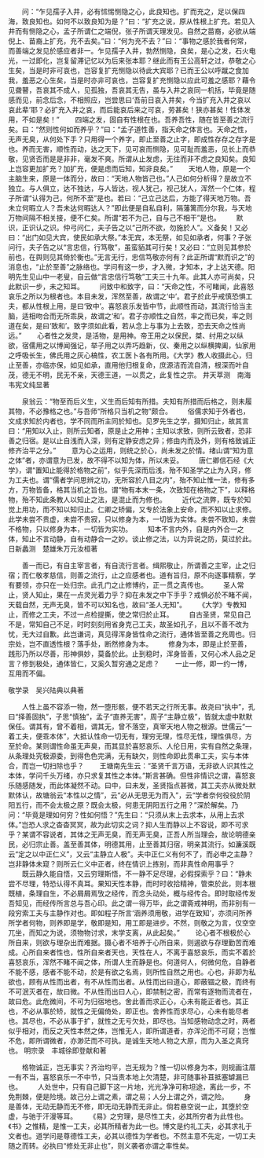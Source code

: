 <!-- { "loadSidebar": true } -->
　　问：“乍见孺子入井，必有怵惕恻隐之心，此良知也。扩而充之，足以保四海，致良知也。如何不以致良知为是？”曰：“扩充之说，原从性根上扩充。若见入井而有恻隐之心，孟子所谓仁之端倪，张子所谓天理发见。自然之苗裔，必欲从端倪上、苗裔上扩充，充不去矣。”曰：“何为充不去？”曰：“事物之感於我者何常，而善端之发见於感应者非一。乍见孺子入井，勃然恻隐，良矣，是心之发，石火电光，一过即化，岂复留滞记忆以为后来张本耶？继此而有王公高轩之过，恭敬之心生矣，当是时非可哀也，岂容复扩充恻隐以待此大宾耶？已而王公以呼蹴之食加我，羞恶之心生矣，当是时亦非可哀也，岂容复扩充恻隐以应此可羞之感耶？藉令见聋瞽，吾哀其不成人，见孤独，吾哀其无告，虽与入井之哀同一机括，毕竟是随感而见，前念后念，不相照应，岂尝思曰‘吾前日哀入井矣，今当扩充入井之哀以哀此辈’耶？必扩充入井之哀，而后能哀后来之可哀，劳甚矣！狭亦甚矣！性体发用，不如是矣！”
　　四端之发，固自有性根在也。吾养吾性，随在皆至善之流行矣。曰：“然则性何如而养乎？”曰：“孟子道性善，指天命之体言也。天命之性，无声无臭，从何处下手？只用得一个养字，即止至善之止字，即成性存存之存字是也。养而无害，顺性而动，达之天下，见可哀而恻隐，见可耻而羞恶，见长上而恭敬，见贤否而是是非非，毫发不爽。所谓从止发虑，无往而非不虑之良知矣。良知上岂容更加扩充？加扩充，便是虑而后知，知非良矣。”
　　天地人物，原是一个主脑生来，原是一体而分，故曰：“天地人物皆己也。”人己如何分析得？是故立不独立。与人俱立，达不独达，与人皆达，视人犹己，视己犹人，浑然一个仁体，程子所谓“认得为己，何所不至”是也。若曰：“己立己达后，方能了得天地万物。吾未立何暇立人？吾未达何暇达人？”即此便是自私自利，隔藩篱而分尔我，与天地万物间隔不相关接，便不仁矣。所谓“若不为己，自与己不相干”是也。
　　默识，正识认之识。仲弓问仁，夫子告之以“己所不欲，勿施於人”。义备矣！又必曰：“出门如见大宾，使民如承大祭。”本无宾，本无祭，如见如承者，何事？子张问行，夫子告之以“言忠信，行笃敬”，虽蛮貊其可行矣！又必曰：“立则见其参於前也，在舆则见其倚於衡也。”无言无行，忠信笃敬亦何有？此正所谓“默而识之”的消息也，“止於至善”之脉络也。学问有这一步，才入微，才知本，才上达天德。阳明先生见山中一老叟，自云做“言忠信行笃敬”工夫三十九年。此其人亦可尚矣，只此默识一步，未之知耳。
　　问致中和致字，曰：“天命之性，不可睹闻，此喜怒哀乐之所以为根者也。本目未发，浑然至善，故谓之‘中’。君子於此乎戒慎恐惧工夫，都从性根上用，是曰‘致中’。喜怒哀乐发皆中节，此顺性而动，其流行恰当主脑，适相吻合而无所乖戾，故谓之‘和’。君子亦顺性之自然，率之而已矣，率之则道在矣，是曰‘致和’。致字须如此看，若从念上与事为上去致，恐去天命之性尚远。”
　　心者性之发灵，是活物，是用神。帝王用之以保民，桀、纣用之以纵欲，宿儒用之以博闻强记，举子用之以弄巧趋新，仪、秦用之以纵横捭阖，仙家用之呼吸长生，佛氏用之灰心槁性，农工医卜各有所用。《大学》教人收摄此心，归止至善，亦临亦保，如见如承，直用他归根复命，庶源洁而流自清，根深而叶自茂，德无不明，民无不亲，天德王道，一以贯之，此复性之宗。
井天萃测　南海韦宪文纯显著

　　泉翁云：“物至而后义生，义生而后知有所措。夫知有所措而后格之，则未履其物，不必豫格之也。”与吾师“所格只当机之物”颇合。
　　俗儒求知于外者也，文成求知於内者也，学不同而所主同於知也。见罗先生之学，摄知归止，故其言曰：“用知以入止，则所云知者，原是止之用神；主知以求致，则所云致者，恐非善之归宿。是以止自浅而入深，则有定静安虑之异；修由内而及外，则有格致诚正修齐治平之分。”
　　意为心之运用，则统之於心，尚未发之於情。绪山谓“知为意之体”者，亦谓意为已发，故不得不以知为体，所以未妥。
　　唐仁卿信石经《大学》，谓“置知止能得於格物之前”，似乎先深而后浅，殆不知圣学之止为入窍，修为工夫也。谓“儒者学问思辨之功，无所容於八目之内”，殆不知止惟一法，修有多方，万物皆备，格其当机之旨也。谓“物有本末一条，次致知在格物之下”，以释格物，殆不知此条教人以知止之法，是混止而为修也。
　　近代之流弊，既专於知觉上用功，而不知以知归止。仁卿之矫偏，又专於法象上安命，而不知以止求修。此学未尝不贵虚，未尝不贵寂，只以修身为本，一切皆为实体。未尝不致知，未尝不格物，只以修身为本，一切皆为实功。
　　知本不言内外，自是内外合一之体，知止不言动静，自有动静合一之妙。谈止修之法，以为异说之防，莫过於此。
日新蠡测　楚雄朱万元汝桓著

　　善一而已，有自主宰言者，有自流行言者。缉熙敬止，所谓善之主宰，止之归宿；而仁敬孝慈信，则善之流行，止之应感者也。道有旨归，原不向逐事精察，学有要领，亦只在一处归宗。此孔门之止修博约，正一贯之真传也。
　　圣人常止，贤人知止，果在一点灵光着力乎？抑在未发之中下手乎？戒惧必於不睹不闻，天载自然，无声无臭，皆不可以知名也，故曰“圣人无知”。
　　《大学》专教知止，而修之工夫，不过一点检提撕，使之常归於止耳。
　　自古圣贤，常见自己不是，常知自己不足，时时刻刻用省身克己工夫，故圣如孔子，且以不善不改为忧，无大过自歉。此岂谦词，真见得浑身皆性命之流行，通体皆至善之充周也。归宗处，岂不直透性根？落手处，断然修身为本。
　　修身为本，即是止於至善，践形乃所以尽善，形神俱妙，莫备於此。止到稳时，浑身皆善，又何心术人品之足言？修到极处，通体皆仁，又奚久暂穷通之足虑？
　　一止一修，即一约一博，互用而不偏。

敬学录　吴兴陆典以典著

　　人性上虽不容添一物，然一堕形骸，便不若天之行所无事。故尧曰“执中”，孔曰“择善固执”，子思“慎独”，孟子“直养无害”，周子“主静立极”，皆就太虚中默默保任。谓其有，曾不着相，谓其无，曾不落空，真宰天地人物之根源。世儒云“一着工夫，便乖本体”，大抵认性命一切无有，理穷无理，性尽无性，理性俱尽，方至於命。某则谓性命虽无声臭，而其显於喜怒哀乐、人伦日用，实有自然之条理，从条理处究极源委，到得色色完满，无有缺欠，则性命即此贯串工夫，实与本体合，而岂一切扫除也乎？
　　王塘南先生云：“圣贤千言万语，无非欲人识其性之本体，学问千头万绪，亦只求复其性之本体。”斯言甚确。但性非情识之谓，喜怒哀乐随感随发，而此体凝然不动。曰中，曰未发，圣贤指点甚微，其工夫亦从微处默默体认，故塘翁云“本性以之情”，云“必从无思无为而入”，云“学者奈何役役於阴阳五行，而不会太极之原？既会太极，何患无阴阳五行之用？”深於解矣。乃问：“毕竟是理如何穷？性如何悟？”先生曰：“只须从末上去求本，从用上去求体。”岂恐人求之杳杳冥冥，故为此切实之词？抑人生而静以上不容说，即不可求乎？某谓不容说者，其体之无声无臭，而无声无臭，正吾人所当理会，故论明德亲民，必归宗止善。盖至善其体，明德其用，止至善其归宿，明亲其流行。如濂溪既云“定之以中正仁义”，又云“主静立人极”。夫中正仁义有何不了，而必申之主静？岂非静体未窥？则所云仁义中正者，终在情识上拣别，而非真性命用事乎？
　　既云静久能自悟，又云穷理斯悟，不一静不足尽理，必假探索乎？曰：“静未尝不尽理，特恐认得不真耳。果知天性本静，而时时收拾精神，管束於此，则本根既植，条理自生，不必屑屑焉攷之经传，而念头动处，概与经传合。即时取经传发吾知见，而经传所言总与吾心印。此之谓一得万毕，此之谓斋戒神明，而非别有一段穷索工夫与主静作对也。即如程子所言‘涵养须用敬，进学在致知’，亦须问所养所学者何物，则养即是学，敬即是知，用工即是进步。不然，则敬之为言，仅空空兀坐，而知之为说，须物物讨求，末学支离，从此起矣。”
　　论心者不根极於心所自来，则欲与理杂出而难据。摄心者不培养于心所自来，则遏欲与存理勤苦而难成。心所自来者性也，性所自来者天也，天性在人，不离于喜怒哀乐，而实不着於喜怒哀乐，浑然不睹不闻之体，所谓人生而静是也。何道何人，何微何危，自静者不能不感，感者不能不动，於是有欲之名焉，则所性自然之用也。心也，非即为私欲也，顾有从性而出者，有不从性而出者。从性而出曰道心，即蔽锢之极，而终有不可泯灭者在，故曰微。不从性而出曰人心，即禁制之密，而常有逐物而流者在，故曰危。此危微间，不可为归宿地也。舍此善而求正心，心未有能正者也。其正也，不必从事於矫，就性之无偏倚处，即正也。舍养性而求尽心，心未有能尽者也。其尽也，不必从事于扩，就性之无亏欠处，即尽也。当知感物动念之时，两者似乎相对，而反之天性本然之体，岂惟无人，即所谓道者，亦浑沦而不可窥；岂惟不危，即所谓微者，亦渺茫而不可执。是诚生天地人物之大原，而为入圣之真窍也。
明宗录　丰城徐即登献和著

　　格物诚正，岂无事实？齐治均平，岂无规为？惟一切以修身为本，则规画注厝一有不当，喜怒哀乐一不中节，只当责本地上欠清楚，非可随事补苴抵塞罅漏已也。
　　人处世中，只有自己脚下这一片地，光光净净可称坦途，离此一步，不免荆棘，便是险境。故己分上谓之素，谓之易；人分上谓之外，谓之险。
　　身是善体，无动无静而无不修，即无动无静而无非止。倘若悬空说一止，其堕於空虚，与驰于汗漫等耳。
　　《易》之穷理，是尽性工夫，必其所穷者为此性也。《书》之惟精，是惟一工夫，必其所精者为此一也。博文是约礼工夫，必其求礼于文者也。道学问是尊德性工夫，必其以德性为学者也。不然主意不先定，一切工夫随之而转。必执曰“修处无非止也”，则义袭者亦谓之率性矣。
